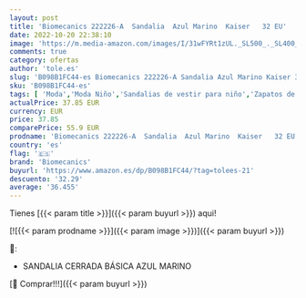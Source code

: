 ```yaml
---
layout: post
title: 'Biomecanics 222226-A  Sandalia  Azul Marino  Kaiser   32 EU'
date: 2022-10-20 22:38:10
image: 'https://m.media-amazon.com/images/I/31wFYRt1zUL._SL500_._SL400_.jpg'
comments: true
category: ofertas
author: 'tole.es'
slug: 'B098B1FC44-es Biomecanics 222226-A Sandalia Azul Marino Kaiser 32 EU'
sku: 'B098B1FC44-es'
tags: [ 'Moda','Moda Niño','Sandalias de vestir para niño','Zapatos de niño','biomecanics','sandalia','🇪🇸', ]
actualPrice: 37.85 EUR
currency: EUR
price: 37.85
comparePrice: 55.9 EUR
prodname: 'Biomecanics 222226-A  Sandalia  Azul Marino  Kaiser   32 EU'
country: 'es'
flag: '🇪🇸'
brand: 'Biomecanics'
buyurl: 'https://www.amazon.es/dp/B098B1FC44/?tag=tolees-21'
descuento: '32.29'
average: '36.455'
---
```


Tienes [{{< param title >}}]({{< param buyurl >}}) aqui!

[![{{< param prodname >}}]({{< param image >}})]({{< param buyurl >}})

🔎:

- SANDALIA CERRADA BÁSICA AZUL MARINO

[🛒 Comprar!!!]({{< param buyurl >}})
